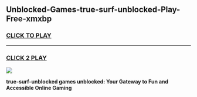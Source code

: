 
## Unblocked-Games-true-surf-unblocked-Play-Free-xmxbp
<h3>
<a href="https://premium76.site?title=true-surf-unblocked&ref=23A">CLICK TO PLAY</a></h3>
<hr>

<h3>
<a href="https://premium76.site?title=true-surf-unblocked&ref=23A">CLICK 2 PLAY</a>
  
</h3>

<a href="https://premium76.site?title=true-surf-unblocked&ref=23A"><img src="https://clearcache.store/games.png"></a>


**true-surf-unblocked games unblocked: Your Gateway to Fun and Accessible Online Gaming**
